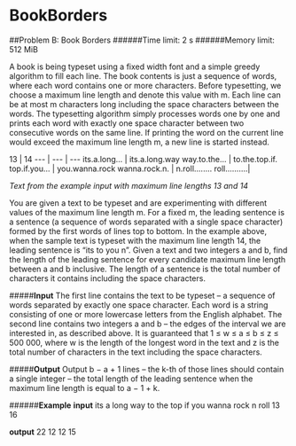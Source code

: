 # BookBorders
##Problem B: Book Borders 
######Time limit: 2 s 
######Memory limit: 512 MiB

A book is being typeset using a fixed width font and a simple greedy algorithm to fill each line. The book contents is just a sequence of words, where each word contains one or more characters. Before typesetting, we choose a maximum line length and denote this value with m. Each line can be at most m characters long including the space characters between the words. The typesetting algorithm simply processes words one by one and prints each word with exactly one space character between two consecutive words on the same line. If printing the word on the current line would exceed the maximum line length m, a new line is started instead.

13 | 14 
--- | --- | ---
its.a.long... | its.a.long.way
way.to.the... | to.the.top.if.
top.if.you... | you.wanna.rock
wanna.rock.n. | n.roll........
roll..........|

*Text from the example input with maximum line lengths 13 and 14*

You are given a text to be typeset and are experimenting with different values of the maximum line length m. For a fixed m, the leading sentence is a sentence (a sequence of words separated with a single space character) formed by the first words of lines top to bottom. In the example above, when the sample text is typeset with the maximum line length 14, the leading sentence is “its to you n”. Given a text and two integers a and b, find the length of the leading sentence for every candidate maximum line length between a and b inclusive. The length of a sentence is the total number of characters it contains including the space characters.

#####**Input**
The first line contains the text to be typeset – a sequence of words separated by exactly one space character. Each word is a string consisting of one or more lowercase letters from the English alphabet. The second line contains two integers a and b – the edges of the interval we are interested in, as described above. It is guaranteed that 1 ≤ w ≤ a ≤ b ≤ z ≤ 500 000, where w is the length of the longest word in the text and z is the total number of characters in the text including the space characters.

#####**Output**
Output b − a + 1 lines – the k-th of those lines should contain a single integer – the total length of the leading sentence when the maximum line length is equal to a − 1 + k.

######**Example** 
**input**
its a long way to the top if you wanna rock n roll 
13 16 

**output**
22 
12 
12 
15

